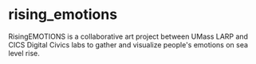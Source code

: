 # rising_emotions
RisingEMOTIONS is a collaborative art project between UMass LARP and CICS Digital Civics labs to gather and visualize people's emotions on sea level rise.

